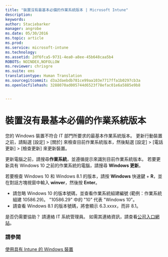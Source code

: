 ```yaml
---
title: "裝置沒有最基本必備的作業系統版本 | Microsoft Intune"
description: 
keywords: 
author: Staciebarker
manager: angrobe
ms.date: 05/30/2016
ms.topic: article
ms.prod: 
ms.service: microsoft-intune
ms.technology: 
ms.assetid: 2df6fca5-9731-4ea0-a8ee-45b648caa5b4
ROBOTS: NOINDEX,NOFOLLOW
ms.reviewer: chrisgre
ms.suite: ems
translationtype: Human Translation
ms.sourcegitcommit: d3a2daebdb781ce99aa103e7717ffa1b0297cb3a
ms.openlocfilehash: 3288070ad005744d6523f78efac01e6a5885e9b8


---
```



# 裝置沒有最基本必備的作業系統版本

您的 Windows 裝置不符合 IT 部門所要求的最基本作業系統版本。 更新行動裝置之前，請點選 [設定] &gt; [關於] 來檢查目前作業系統版本，然後點選 [設定] &gt; [電話更新] &gt; [檢查更新] 來更新裝置。

更新電腦之前，請搜尋**作業系統**，並遵循提示來識別目前作業系統版本。 若要更新具有 Windows 10 之前的作業系統的電腦，請搜尋 **Windows 更新**。

若要檢查 Windows 10 和 Windows 8.1 的版本，請按 **Windows** 快速鍵 + **R**，並在對話方塊視窗中輸入 **winver**，然後按 **Enter**。

- 請忽略 Windows 10 的版本號碼，並查看作業系統組建編號 (範例：作業系統組建 10586.29)。 "10586.29" 中的 "10" 代表 "Windows 10"。
- 請查看 Windows 8.1 的版本號碼，將會顯示 6.3.xxxx，而非 8.1。

是否仍需要協助？ 請連絡 IT 系統管理員。 如需其連絡資訊，請查看[公司入口網站](http://portal.manage.microsoft.com)。

### 請參閱
[使用具有 Intune 的 Windows 裝置](using-your-windows-device-with-intune.md)



<!--HONumber=Aug16_HO4-->


